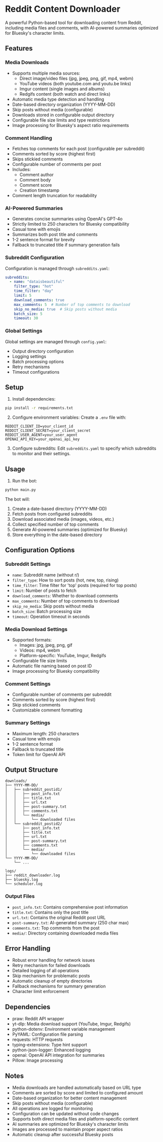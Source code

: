 # Reddit Content Downloader

A powerful Python-based tool for downloading content from Reddit, including media files and comments, with AI-powered summaries optimized for Bluesky's character limits.

## Features

### Media Downloads
- Supports multiple media sources:
  - Direct image/video files (jpg, jpeg, png, gif, mp4, webm)
  - YouTube videos (both youtube.com and youtu.be links)
  - Imgur content (single images and albums)
  - Redgifs content (both watch and direct links)
- Automatic media type detection and handling
- Date-based directory organization (YYYY-MM-DD)
- Skip posts without media (configurable)
- Downloads stored in configurable output directory
- Configurable file size limits and type restrictions
- Image processing for Bluesky's aspect ratio requirements

### Comment Handling
- Fetches top comments for each post (configurable per subreddit)
- Comments sorted by score (highest first)
- Skips stickied comments
- Configurable number of comments per post
- Includes:
  - Comment author
  - Comment body
  - Comment score
  - Creation timestamp
- Comment length truncation for readability

### AI-Powered Summaries
- Generates concise summaries using OpenAI's GPT-4o
- Strictly limited to 250 characters for Bluesky compatibility
- Casual tone with emojis
- Summarizes both post title and comments
- 1-2 sentence format for brevity
- Fallback to truncated title if summary generation fails

### Subreddit Configuration
Configuration is managed through `subreddits.yaml`:

```yaml
subreddits:
  - name: "dataisbeautiful"
    filter_type: "hot"
    time_filter: "day"
    limit: 5
    download_comments: true
    max_comments: 5  # Number of top comments to download
    skip_no_media: true  # Skip posts without media
    batch_size: 5
    timeout: 30
```

### Global Settings
Global settings are managed through `config.yaml`:
- Output directory configuration
- Logging settings
- Batch processing options
- Retry mechanisms
- Timeout configurations

## Setup

1. Install dependencies:
```bash
pip install -r requirements.txt
```

2. Configure environment variables:
Create a `.env` file with:
```env
REDDIT_CLIENT_ID=your_client_id
REDDIT_CLIENT_SECRET=your_client_secret
REDDIT_USER_AGENT=your_user_agent
OPENAI_API_KEY=your_openai_api_key
```

3. Configure subreddits:
Edit `subreddits.yaml` to specify which subreddits to monitor and their settings.

## Usage

1. Run the bot:
```bash
python main.py
```

The bot will:
1. Create a date-based directory (YYYY-MM-DD)
2. Fetch posts from configured subreddits
3. Download associated media (images, videos, etc.)
4. Collect specified number of top comments
5. Generate AI-powered summaries (optimized for Bluesky)
6. Store everything in the date-based directory

## Configuration Options

### Subreddit Settings
- `name`: Subreddit name (without r/)
- `filter_type`: How to sort posts (hot, new, top, rising)
- `time_filter`: Time filter for 'top' posts (required for top posts)
- `limit`: Number of posts to fetch
- `download_comments`: Whether to download comments
- `max_comments`: Number of top comments to download
- `skip_no_media`: Skip posts without media
- `batch_size`: Batch processing size
- `timeout`: Operation timeout in seconds

### Media Download Settings
- Supported formats:
  - Images: jpg, jpeg, png, gif
  - Videos: mp4, webm
  - Platform-specific: YouTube, Imgur, Redgifs
- Configurable file size limits
- Automatic file naming based on post ID
- Image processing for Bluesky compatibility

### Comment Settings
- Configurable number of comments per subreddit
- Comments sorted by score (highest first)
- Skip stickied comments
- Customizable comment formatting

### Summary Settings
- Maximum length: 250 characters
- Casual tone with emojis
- 1-2 sentence format
- Fallback to truncated title
- Token limit for OpenAI API

## Output Structure

```
downloads/
├── YYYY-MM-DD/
│   ├── subreddit_postid1/
│   │   ├── post_info.txt
│   │   ├── title.txt
│   │   ├── url.txt
│   │   ├── post-summary.txt
│   │   ├── comments.txt
│   │   └── media/
│   │       └── downloaded files
│   └── subreddit_postid2/
│       ├── post_info.txt
│       ├── title.txt
│       ├── url.txt
│       ├── post-summary.txt
│       ├── comments.txt
│       └── media/
│           └── downloaded files
└── YYYY-MM-DD/
    └── ...

logs/
├── reddit_downloader.log
├── bluesky.log
└── scheduler.log
```

### Output Files
- `post_info.txt`: Contains comprehensive post information
- `title.txt`: Contains only the post title
- `url.txt`: Contains the original Reddit post URL
- `post-summary.txt`: AI-generated summary (250 char max)
- `comments.txt`: Top comments from the post
- `media/`: Directory containing downloaded media files

## Error Handling

- Robust error handling for network issues
- Retry mechanism for failed downloads
- Detailed logging of all operations
- Skip mechanism for problematic posts
- Automatic cleanup of empty directories
- Fallback mechanisms for summary generation
- Character limit enforcement

## Dependencies

- praw: Reddit API wrapper
- yt-dlp: Media download support (YouTube, Imgur, Redgifs)
- python-dotenv: Environment variable management
- PyYAML: Configuration file parsing
- requests: HTTP requests
- typing-extensions: Type hint support
- python-json-logger: Enhanced logging
- openai: OpenAI API integration for summaries
- Pillow: Image processing

## Notes

- Media downloads are handled automatically based on URL type
- Comments are sorted by score and limited to configured amount
- Date-based organization for better content management
- Skip posts without media (configurable)
- All operations are logged for monitoring
- Configuration can be updated without code changes
- Supports both direct media files and platform-specific content
- AI summaries are optimized for Bluesky's character limits
- Images are processed to maintain proper aspect ratios
- Automatic cleanup after successful Bluesky posts
